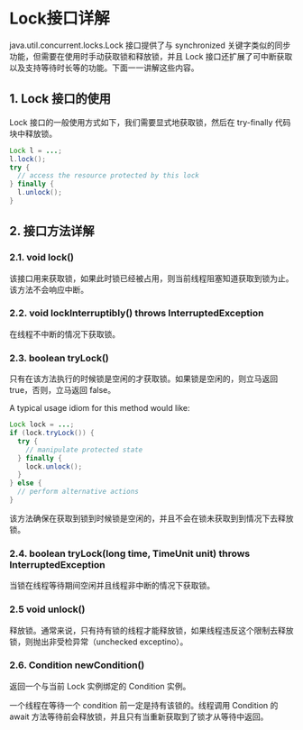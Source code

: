 # Lock接口详解

java.util.concurrent.locks.Lock 接口提供了与 synchronized 关键字类似的同步功能，但需要在使用时手动获取锁和释放锁，并且 Lock 接口还扩展了可中断获取以及支持等待时长等的功能。下面一一讲解这些内容。

## 1. Lock 接口的使用

Lock 接口的一般使用方式如下，我们需要显式地获取锁，然后在 try-finally 代码块中释放锁。

```java
Lock l = ...;
l.lock();
try {
  // access the resource protected by this lock
} finally {
  l.unlock();
}
```

## 2. 接口方法详解

### 2.1. void lock()

该接口用来获取锁，如果此时锁已经被占用，则当前线程阻塞知道获取到锁为止。该方法不会响应中断。

### 2.2. void lockInterruptibly() throws InterruptedException

在线程不中断的情况下获取锁。

### 2.3. boolean tryLock()

只有在该方法执行的时候锁是空闲的才获取锁。如果锁是空闲的，则立马返回 true，否则，立马返回 false。

A typical usage idiom for this method would like:

```java
Lock lock = ...;
if (lock.tryLock()) {
  try {
    // manipulate protected state
  } finally {
    lock.unlock();
  }
} else {
  // perform alternative actions
}
```

该方法确保在获取到锁到时候锁是空闲的，并且不会在锁未获取到到情况下去释放锁。

### 2.4. boolean tryLock(long time, TimeUnit unit) throws InterruptedException

当锁在线程等待期间空闲并且线程非中断的情况下获取锁。

### 2.5 void unlock()

释放锁。通常来说，只有持有锁的线程才能释放锁，如果线程违反这个限制去释放锁，则抛出非受检异常（unchecked exceptino）。

### 2.6. Condition newCondition()

返回一个与当前 Lock 实例绑定的 Condition 实例。

一个线程在等待一个 condition 前一定是持有该锁的。线程调用 Condition 的 await 方法等待前会释放锁，并且只有当重新获取到了锁才从等待中返回。

